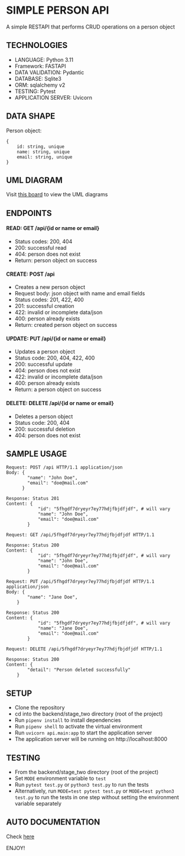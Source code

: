 # SIMPLE PERSON API

A simple RESTAPI that performs CRUD operations on a person object

## TECHNOLOGIES

- LANGUAGE: Python 3.11
- Framework: FASTAPI
- DATA VALIDATION: Pydantic
- DATABASE: Sqlite3
- ORM: sqlalchemy v2
- TESTING: Pytest
- APPLICATION SERVER: Uvicorn

## DATA SHAPE

Person object:

```
{
    id: string, unique
    name: string, unique
    email: string, unique
}
```

## UML DIAGRAM

Visit [this board](https://whimsical.com/backend-stage-two-YKnMJ3abo4SDbZBymwj5PB) to view the UML diagrams

## ENDPOINTS

#### READ: **GET /api/{id or name or email}**

- Status codes: 200, 404
- 200: successful read
- 404: person does not exist
- Return: person object on success

#### CREATE: **POST /api**

- Creates a new person object
- Request body: json object with name and email fields
- Status codes: 201, 422, 400
- 201: successful creation
- 422: invalid or incomplete data/json
- 400: person already exists
- Return: created person object on success

#### UPDATE: **PUT /api/{id or name or email}**

- Updates a person object
- Status code: 200, 404, 422, 400
- 200: successful update
- 404: person does not exist
- 422: invalid or incomplete data/json
- 400: person already exists
- Return: a person object on success

#### DELETE: **DELETE /api/{id or name or email}**

- Deletes a person object
- Status code: 200, 404
- 200: successful deletion
- 404: person does not exist

## SAMPLE USAGE

```
Request: POST /api HTTP/1.1 application/json
Body: {
        "name": "John Doe",
        "email": "doe@mail.com"
      }

Response: Status 201
Content: {
            "id": "5fhgdf7dryeyr7ey77hdjfbjdfjdf", # will vary
            "name": "John Doe",
            "email": "doe@mail.com"
        }
```

```
Request: GET /api/5fhgdf7dryeyr7ey77hdjfbjdfjdf HTTP/1.1

Response: Status 200
Content: {
            "id": "5fhgdf7dryeyr7ey77hdjfbjdfjdf", # will vary
            "name": "John Doe",
            "email": "doe@mail.com"
        }
```

```
Request: PUT /api/5fhgdf7dryeyr7ey77hdjfbjdfjdf HTTP/1.1 application/json
Body: {
        "name": "Jane Doe",
    }

Response: Status 200
Content: {
            "id": "5fhgdf7dryeyr7ey77hdjfbjdfjdf", # will vary
            "name": "Jane Doe",
            "email": "doe@mail.com"
        }
```

```
Request: DELETE /api/5fhgdf7dryeyr7ey77hdjfbjdfjdf HTTP/1.1

Response: Status 200
Content: {
        "detail": "Person deleted successfully"
    }
```

## SETUP

- Clone the repository
- cd into the backend/stage_two directory (root of the project)
- Run `pipenv install` to install dependencies
- Run `pipenv shell` to activate the virtual environment
- Run `uvicorn api.main:app` to start the application server
- The application server will be running on http://localhost:8000

## TESTING

- From the backend/stage_two directory (root of the project)
- Set `MODE` environment variable to `test`
- Run `pytest test.py` or `python3 test.py` to run the tests
- Alternatively, run `MODE=test pytest test.py` or `MODE=test python3 test.py` to run the tests in one step without setting the environment variable separately

## AUTO DOCUMENTATION

Check [here](http://person-api.droncogene.com/redoc)

ENJOY!

